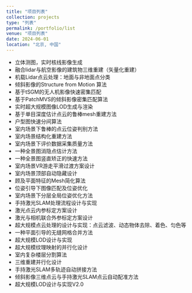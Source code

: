 ```yaml
---
title: "项目列表"
collection: projects
type: "列表"
permalink: /portfolio/list
venue: "项目列表"
date: 2024-06-01
location: "北京, 中国"
---
```


<!-- ![](/portfolio/2012-06-01/s4.png) -->

- 立体测图，实时核线影像生成
- 融合lidar与航空影像的建筑物三维重建（矢量化重建）
- 机载Lidar点云处理：地面与非地面点分类
- 倾斜影像的Structure from Motion 算法
- 基于tSGM的无人机影像快速密集匹配
- 基于PatchMVS的倾斜影像密集匹配算法
- 实时超大规模图像LOD生成与渲染
- 基于单目深度估计点云的鲁棒mesh重建方法
- 户型图快速分间算法
- 室内场景下鲁棒的点云位姿判别方法
- 室内场景结构化重建方法
- 室内场景下评价数据采集质量方法
- 一种全景图消隐点估计方法
- 一种全景图竖直矫正的快速方法
- 室内场景VR游走平滑过渡方案设计
- 室内场景顶部自动隐藏设计
- 顾及平面特征的Mesh简化算法
- 位姿引导下图像匹配及位姿优化
- 室内场景下分层全局位姿优化方法
- 手持激光SLAM处理流程设计与实现
- 激光点云内参标定方案设计
- 激光与相机联合外参标定方案设计
- 超大规模点云处理的设计与实现：点云滤波、动态物体去除、着色、匀色等
- 一种平面引导的无缝网格合并方法
- 超大规模LOD设计与实现
- 超大规模纹理映射的并行化设计
- 室内复杂楼层分割算法
- 三维重建并行化设计
- 手持激光SLAM多轨迹自动拼接方法
- 倾斜影像三维点云与手持激光SLAM点云自动配准方法
- 超大规模LOD设计与实现V2.0


